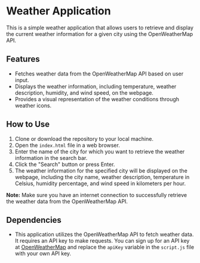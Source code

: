 # Weather Application

This is a simple weather application that allows users to retrieve and display the current weather information for a given city using the OpenWeatherMap API.

## Features

- Fetches weather data from the OpenWeatherMap API based on user input.
- Displays the weather information, including temperature, weather description, humidity, and wind speed, on the webpage.
- Provides a visual representation of the weather conditions through weather icons.

## How to Use

1. Clone or download the repository to your local machine.
2. Open the `index.html` file in a web browser.
3. Enter the name of the city for which you want to retrieve the weather information in the search bar.
4. Click the "Search" button or press Enter.
5. The weather information for the specified city will be displayed on the webpage, including the city name, weather description, temperature in Celsius, humidity percentage, and wind speed in kilometers per hour.

**Note:** Make sure you have an internet connection to successfully retrieve the weather data from the OpenWeatherMap API.

## Dependencies

- This application utilizes the OpenWeatherMap API to fetch weather data. It requires an API key to make requests. You can sign up for an API key at [OpenWeatherMap](https://openweathermap.org/) and replace the `apiKey` variable in the `script.js` file with your own API key.

